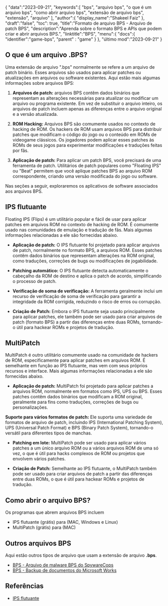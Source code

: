 {
"data":"2023-09-21",
   "keywords":[
"bps",
"arquivo bps",
"o que é um arquivo bps",
"como abrir arquivo bps",
"extensão de arquivo bps",
"extensão",
"arquivo"
],
   "author":{
"display_name":"Shakeel Faiz"
},
"draft":"false",
"toc": true,
"title":"Formato de arquivo BPS - Arquivo de patch BPS",
   "description":"Aprenda sobre o formato BPS e APIs que podem criar e abrir arquivos BPS.",
"linktitle":"BPS",
   "menu":{
      "docs":{
         "identifier":"game-bps",
"parent" : "game"
}
},
"último mod":"2023-09-21"
}

## O que é um arquivo .BPS?

Uma extensão de arquivo ".bps" normalmente se refere a um arquivo de patch binário. Esses arquivos são usados para aplicar patches ou atualizações em arquivos ou software existentes. Aqui estão mais algumas informações sobre arquivos BPS:

1. **Arquivos de patch:** arquivos BPS contêm dados binários que representam as alterações necessárias para atualizar ou modificar um arquivo ou programa existente. Em vez de substituir o arquivo inteiro, os arquivos de patch incluem apenas as diferenças entre o arquivo original e a versão atualizada.

2. **ROM Hacking:** Arquivos BPS são comumente usados no contexto de hacking de ROM. Os hackers de ROM usam arquivos BPS para distribuir patches que modificam o código do jogo ou o conteúdo em ROMs de videogame clássicos. Os jogadores podem aplicar esses patches às ROMs de seus jogos para experimentar modificações e traduções feitas por fãs.

3. **Aplicação de patch:** Para aplicar um patch BPS, você precisará de uma ferramenta de patch. Utilitários de patch populares como "Floating IPS" ou "Beat" permitem que você aplique patches BPS ao arquivo ROM correspondente, criando uma versão modificada do jogo ou software.

Nas seções a seguir, exploraremos os aplicativos de software associados aos arquivos BPS.

## IPS flutuante

Floating IPS (Flips) é um utilitário popular e fácil de usar para aplicar patches em arquivos ROM no contexto de hacking de ROM. É comumente usado nas comunidades de emulação e tradução de fãs. Mais algumas informações relacionadas a ele são fornecidas abaixo.

- **Aplicação de patch:** O IPS flutuante foi projetado para aplicar arquivos de patch, normalmente no formato BPS, a arquivos ROM. Esses patches contêm dados binários que representam alterações na ROM original, como traduções, correções de bugs ou modificações de jogabilidade.

- **Patching automático:** O IPS flutuante detecta automaticamente o cabeçalho da ROM de destino e aplica o patch de acordo, simplificando o processo de patch.

- **Verificação de soma de verificação:** A ferramenta geralmente inclui um recurso de verificação de soma de verificação para garantir a integridade da ROM corrigida, reduzindo o risco de erros ou corrupção.

- **Criação de Patch:** Embora o IPS flutuante seja usado principalmente para aplicar patches, ele também pode ser usado para criar arquivos de patch (formato BPS) a partir das diferenças entre duas ROMs, tornando-o útil para hackear ROMs e projetos de tradução.

## MultiPatch

MultiPatch é outro utilitário comumente usado na comunidade de hackers de ROM, especificamente para aplicar patches em arquivos ROM. É semelhante em função ao IPS flutuante, mas vem com seus próprios recursos e interface. Mais algumas informações relacionadas a ele são fornecidas abaixo.

- **Aplicação de patch:** MultiPatch foi projetado para aplicar patches a arquivos ROM, normalmente em formatos como IPS, UPS ou BPS. Esses patches contêm dados binários que modificam a ROM original, geralmente para fins como traduções, correções de bugs ou personalizações.

**Suporte para vários formatos de patch:** Ele suporta uma variedade de formatos de arquivo de patch, incluindo IPS (International Patching System), UPS (Universal Patch Format) e BPS (Binary Patch System), tornando-o versátil para diferentes tipos de manchas.

- **Patching em lote:** MultiPatch pode ser usado para aplicar vários patches a um único arquivo ROM ou a vários arquivos ROM de uma só vez, o que é útil para hacks complexos de ROM ou projetos que envolvem vários patches.

- **Criação de Patch:** Semelhante ao IPS flutuante, o MultiPatch também pode ser usado para criar arquivos de patch a partir das diferenças entre duas ROMs, o que é útil para hackear ROMs e projetos de tradução.

## Como abrir o arquivo BPS?

Os programas que abrem arquivos BPS incluem

- IPS flutuante (grátis) para (MAC, Windows e Linux)
- MultiPatch (grátis) para (MAC)

## Outros arquivos BPS

Aqui estão outros tipos de arquivo que usam a extensão de arquivo **.bps**.

- [BPS - Arquivo de malware BPS do SpywareCops](/pt/misc/bps-malware/)
- [BPS - Backup de documentos do Microsoft Works](/pt/misc/bps-works/)

## Referências
* [IPS flutuante](https://www.gamebrew.org/wiki/Floating_IPS)

